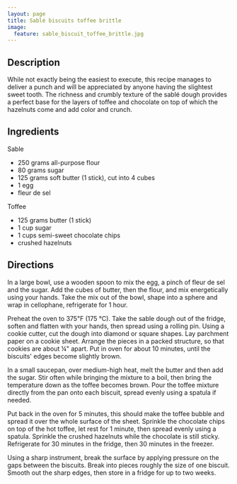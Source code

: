 ```yaml
---
layout: page
title: Sablé biscuits toffee brittle
image:
  feature: sable_biscuit_toffee_brittle.jpg
---
```


Description
-----------

While not exactly being the easiest to execute, this recipe manages to deliver a punch and will be appreciated by anyone having the slightest sweet tooth. The richness and crumbly texture of the sablé dough provides a perfect base for the layers of toffee and chocolate on top of which the hazelnuts come and add color and crunch.

Ingredients
-----------

Sable

- 250 grams all-purpose flour
- 80 grams sugar
- 125 grams soft butter (1 stick), cut into 4 cubes
- 1 egg
- fleur de sel

Toffee

- 125 grams butter (1 stick)
- 1 cup sugar
- 1 cups semi-sweet chocolate chips
- crushed hazelnuts

Directions
----------

In a large bowl, use a wooden spoon to mix the egg, a pinch of fleur de sel and the sugar. Add the cubes of butter, then the flour, and mix energetically using your hands. Take the mix out of the bowl, shape into a sphere and wrap in cellophane, refrigerate for 1 hour.

Preheat the oven to 375℉ (175 ℃). Take the sable dough out of the fridge, soften and flatten with your hands, then spread using a rolling pin. Using a cookie cutter, cut the dough into diamond or square shapes. Lay parchment paper on a cookie sheet. Arrange the pieces in a packed structure, so that cookies are about ¼" apart. Put in oven for about 10 minutes, until the biscuits' edges become slightly brown.

In a small saucepan, over medium-high heat, melt the butter and then add the sugar. Stir often while bringing the mixture to a boil, then bring the temperature down as the toffee becomes brown. Pour the toffee mixture directly from the pan onto each biscuit, spread evenly using a spatula if needed.

Put back in the oven for 5 minutes, this should make the toffee bubble and spread it over the whole surface of the sheet. Sprinkle the chocolate chips on top of the hot toffee, let rest for 1 minute, then spread evenly using a spatula. Sprinkle the crushed hazelnuts while the chocolate is still sticky. Refrigerate for 30 minutes in the fridge, then 30 minutes in the freezer.

Using a sharp instrument, break the surface by applying pressure on the gaps between the biscuits. Break into pieces roughly the size of one biscuit. Smooth out the sharp edges, then store in a fridge for up to two weeks.

